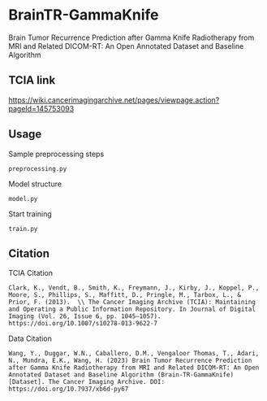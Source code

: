 # BrainTR-GammaKnife
Brain Tumor Recurrence Prediction after Gamma Knife Radiotherapy from MRI and Related DICOM-RT: An Open Annotated Dataset and Baseline Algorithm

## TCIA link

https://wiki.cancerimagingarchive.net/pages/viewpage.action?pageId=145753093


## Usage
Sample preprocessing steps
```
preprocessing.py
```

Model structure
```
model.py
```

Start training
```
train.py
```

## Citation
TCIA Citation
```
Clark, K., Vendt, B., Smith, K., Freymann, J., Kirby, J., Koppel, P., Moore, S., Phillips, S., Maffitt, D., Pringle, M., Tarbox, L., & Prior, F. (2013).  \\ The Cancer Imaging Archive (TCIA): Maintaining and Operating a Public Information Repository. In Journal of Digital Imaging (Vol. 26, Issue 6, pp. 1045–1057).  https://doi.org/10.1007/s10278-013-9622-7
```

Data Citation
```
Wang, Y., Duggar, W.N., Caballero, D.M., Vengaloor Thomas, T., Adari, N., Mundra, E.K., Wang, H. (2023) Brain Tumor Recurrence Prediction after Gamma Knife Radiotherapy from MRI and Related DICOM-RT: An Open Annotated Dataset and Baseline Algorithm (Brain-TR-GammaKnife) [Dataset]. The Cancer Imaging Archive. DOI:  https://doi.org/10.7937/xb6d-py67 
```
